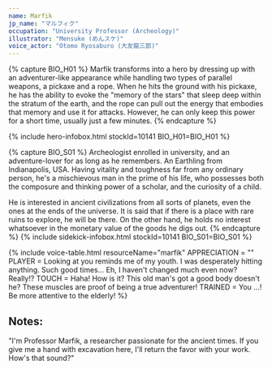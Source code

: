 ```yaml
---
name: Marfik
jp_name: "マルフィク"
occupation: "University Professor (Archeology)"
illustrator: "Mensuke (めんスケ)"
voice_actor: "Otomo Ryosaburo (大友龍三郎)"
---
```

{% capture BIO_H01 %}
Marfik transforms into a hero by dressing up with an adventurer-like appearance while handling two types of parallel weapons, a pickaxe and a rope. When he hits the ground with his pickaxe, he has the ability to evoke the "memory of the stars" that sleep deep within the stratum of the earth, and the rope can pull out the energy that embodies that memory and use it for attacks. However, he can only keep this power for a short time, usually just a few minutes.
{% endcapture %}

{% include hero-infobox.html stockId=10141 BIO_H01=BIO_H01 %}

{% capture BIO_S01 %}
Archeologist enrolled in university, and an adventure-lover for as long as he remembers. An Earthling from Indianapolis, USA. Having vitality and toughness far from any ordinary person, he's a mischievous man in the prime of his life, who possesses both the composure and thinking power of a scholar, and the curiosity of a child.

He is interested in ancient civilizations from all sorts of planets, even the ones at the ends of the universe. It is said that if there is a place with rare ruins to explore, he will be there. On the other hand, he holds no interest whatsoever in the monetary value of the goods he digs out.
{% endcapture %}
{% include sidekick-infobox.html stockId=10141 BIO_S01=BIO_S01 %}

{% include voice-table.html resourceName="marfik"
APPRECIATION = ""
PLAYER = Looking at you reminds me of my youth. I was desperately hitting anything. Such good times... Eh, I haven't changed much even now? Really!?
TOUCH = Haha! How is it? This old man's got a good body doesn't he? These muscles are proof of being a true adventurer!
TRAINED = You ...! Be more attentive to the elderly!
%}

## Notes:

"I'm Professor Marfik, a researcher passionate for the ancient times. If you give me a hand with excavation here, I'll return the favor with your work. How's that sound?"
